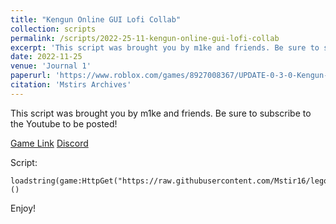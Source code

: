 ```yaml
---
title: "Kengun Online GUI Lofi Collab"
collection: scripts
permalink: /scripts/2022-25-11-kengun-online-gui-lofi-collab
excerpt: 'This script was brought you by m1ke and friends. Be sure to subscribe to the Youtube to be posted!'
date: 2022-11-25
venue: 'Journal 1'
paperurl: 'https://www.roblox.com/games/8927008367/UPDATE-0-3-0-Kengun-Online'
citation: 'Mstirs Archives'
---
```

This script was brought you by m1ke and friends. Be sure to subscribe to the Youtube to be posted!

[Game Link](https://www.roblox.com/games/8927008367/UPDATE-0-3-0-Kengun-Online)
[Discord](https://discord.gg/y7H2qGmNKd)

Script:

    loadstring(game:HttpGet("https://raw.githubusercontent.com/Mstir16/legocheats/main/archive/Kengun%20Online/loafofbreadwithabowlofmikeandikes"))()

Enjoy!

